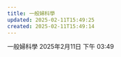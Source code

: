 ```yaml
---
title: 一般婦科學
updated: 2025-02-11T15:49:25
created: 2025-02-11T15:49:14
---
```


一般婦科學
2025年2月11日
下午 03:49
